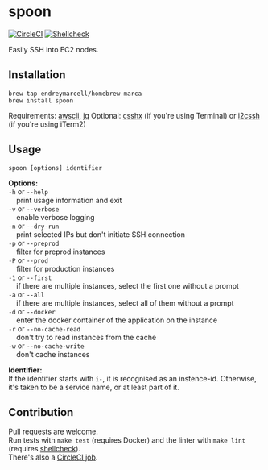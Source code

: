# spoon

[![CircleCI](https://circleci.com/gh/endreymarcell/spoon.svg?style=svg)](https://circleci.com/gh/endreymarcell/spoon)
[![Shellcheck](https://img.shields.io/badge/code%20style-shellcheck-lightgrey.svg)](https://github.com/koalaman/shellcheck)

Easily SSH into EC2 nodes.

## Installation

```
brew tap endreymarcell/homebrew-marca
brew install spoon
```
Requirements: [awscli](https://aws.amazon.com/cli/), [jq](https://stedolan.github.io/jq/)
Optional: [csshx](https://github.com/brockgr/csshx) (if you're using Terminal) or [i2cssh](https://github.com/wouterdebie/i2cssh) (if you're using iTerm2)

## Usage

`spoon [options] identifier`

__Options:__  
`-h` or `--help`  
&nbsp;&nbsp;&nbsp;&nbsp;print usage information and exit  
`-v` or `--verbose`  
&nbsp;&nbsp;&nbsp;&nbsp;enable verbose logging  
`-n` or `--dry-run`  
&nbsp;&nbsp;&nbsp;&nbsp;print selected IPs but don't initiate SSH connection  
`-p` or `--preprod`  
&nbsp;&nbsp;&nbsp;&nbsp;filter for preprod instances  
`-P` or `--prod`  
&nbsp;&nbsp;&nbsp;&nbsp;filter for production instances  
`-1` or `--first`  
&nbsp;&nbsp;&nbsp;&nbsp;if there are multiple instances, select the first one without a prompt  
`-a` or `--all`  
&nbsp;&nbsp;&nbsp;&nbsp;if there are multiple instances, select all of them without a prompt  
`-d` or `--docker`  
&nbsp;&nbsp;&nbsp;&nbsp;enter the docker container of the application on the instance  
`-r` or `--no-cache-read`  
&nbsp;&nbsp;&nbsp;&nbsp;don't try to read instances from the cache  
`-w` or `--no-cache-write`  
&nbsp;&nbsp;&nbsp;&nbsp;don't cache instances  

__Identifier:__  
If the identifier starts with `i-`, it is recognised as an instence-id. Otherwise, it's taken to be a service name, or at least part of it.

## Contribution
Pull requests are welcome.  
Run tests with `make test` (requires Docker) and the linter with `make lint` (requires [shellcheck](https://github.com/koalaman/shellcheck)).  
There's also a [CircleCI job](https://circleci.com/gh/endreymarcell/spoon).
